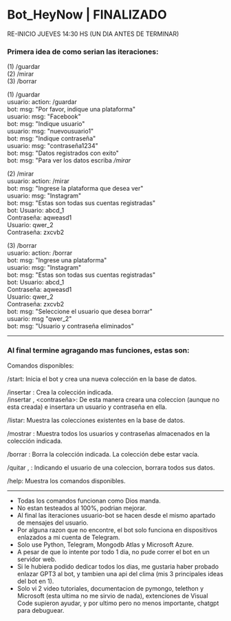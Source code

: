 # Bot_HeyNow  | FINALIZADO  

RE-INICIO JUEVES 14:30 HS (UN DIA ANTES DE TERMINAR)  
  
### Primera idea de como serian las iteraciones:  

(1) /guardar  
(2) /mirar  
(3) /borrar  
  
(1) /guardar  
usuario: action: /guardar  
bot: msg: "Por favor, indique una plataforma"  
usuario: msg: "Facebook"  
bot: msg: "Indique usuario"  
usuario: msg: "nuevousuario1"  
bot: msg: "Indique contraseña"  
usuario: msg: "contraseña1234"  
bot: msg: "Datos registrados con exito"  
bot: msg: "Para ver los datos escriba */mirar*  
  
(2) /mirar  
usuario: action: /mirar  
bot: msg: "Ingrese la plataforma que desea ver"  
usuario: msg: "Instagram"  
bot: msg: "Estas son todas sus cuentas registradas"  
bot: Usuario: abcd_1  
     Contraseña: aqweasd1  
     Usuario: qwer_2  
     Contraseña: zxcvb2  
  
(3) /borrar  
usuario: action: /borrar  
bot: msg: "Ingrese una plataforma"  
usuario: msg: "Instagram"  
bot: msg: "Estas son todas sus cuentas registradas"  
bot: Usuario: abcd_1  
     Contraseña: aqweasd1  
     Usuario: qwer_2  
     Contraseña: zxcvb2  
bot: msg: "Seleccione el usuario que desea borrar"  
usuario: msg "qwer_2"  
bot: msg: "Usuario y contraseña eliminados"

----------------------------------------------------------------

### Al final termine agragando mas funciones, estas son:

Comandos disponibles:
    
/start: Inicia el bot y crea una nueva colección en la base de datos.

/insertar <coleccion>: Crea la colección indicada.         
/insertar <coleccion>, <username> <contraseña>: De esta manera creara una coleccion (aunque no esta creada) e insertara un usuario y contraseña en ella.

/listar: Muestra las colecciones existentes en la base de datos.

/mostrar <coleccion>: Muestra todos los usuarios y contraseñas almacenados en la colección indicada.

/borrar <coleccion>: Borra la colección indicada. La colección debe estar vacía.

/quitar <coleccion>, <usuario>: Indicando el usuario de una coleccion, borrara todos sus datos.

/help: Muestra los comandos disponibles.

----------------------------------------------------------------

- Todas los comandos funcionan como Dios manda.
- No estan testeados al 100%, podrian mejorar.
- Al final las iteraciones usuario-bot se hacen desde el mismo apartado de mensajes del usuario.
- Por alguna razon que no encontre, el bot solo funciona en dispositivos enlazados a mi cuenta de Telegram.
- Solo use Python, Telegram, Mongodb Atlas y Microsoft Azure.
- A pesar de que lo intente por todo 1 dia, no pude correr el bot en un servidor web.
- Si le hubiera podido dedicar todos los dias, me gustaria haber probado enlazar GPT3 al bot, y tambien una api del clima (mis 3 principales ideas del bot en 1).
- Solo vi 2 video tutoriales, documentacion de pymongo, telethon y Microsoft (esta ultima no me sirvio de nada), extenciones de Visual Code supieron ayudar, y por ultimo pero no menos importante, chatgpt para debuguear.
